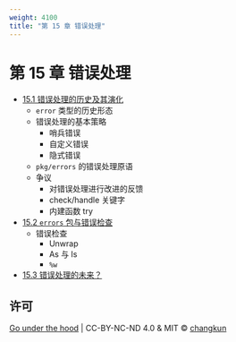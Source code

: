 ```yaml
---
weight: 4100
title: "第 15 章 错误处理"
---
```


# 第 15 章 错误处理

- [15.1 错误处理的历史及其演化](./history.md)
    + `error` 类型的历史形态
    + 错误处理的基本策略
      + 哨兵错误
      + 自定义错误
      + 隐式错误
    + `pkg/errors` 的错误处理原语
    + 争议
      + 对错误处理进行改进的反馈
      + check/handle 关键字
      + 内建函数 try
- [15.2 `errors` 包与错误检查](./errors.md)
    + 错误检查
      + Unwrap
      + As 与 Is
      + `%w`
- [15.3 错误处理的未来？](./future.md)

## 许可

[Go under the hood](https://github.com/changkun/go-under-the-hood) | CC-BY-NC-ND 4.0 & MIT &copy; [changkun](https://changkun.de)
